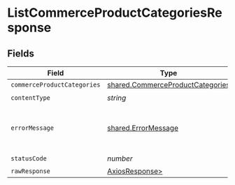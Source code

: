 # ListCommerceProductCategoriesResponse


## Fields

| Field                                                                                | Type                                                                                 | Required                                                                             | Description                                                                          |
| ------------------------------------------------------------------------------------ | ------------------------------------------------------------------------------------ | ------------------------------------------------------------------------------------ | ------------------------------------------------------------------------------------ |
| `commerceProductCategories`                                                          | [shared.CommerceProductCategories](../../models/shared/commerceproductcategories.md) | :heavy_minus_sign:                                                                   | OK                                                                                   |
| `contentType`                                                                        | *string*                                                                             | :heavy_check_mark:                                                                   | N/A                                                                                  |
| `errorMessage`                                                                       | [shared.ErrorMessage](../../models/shared/errormessage.md)                           | :heavy_minus_sign:                                                                   | Your `query` parameter was not correctly formed                                      |
| `statusCode`                                                                         | *number*                                                                             | :heavy_check_mark:                                                                   | N/A                                                                                  |
| `rawResponse`                                                                        | [AxiosResponse>](https://axios-http.com/docs/res_schema)                             | :heavy_minus_sign:                                                                   | N/A                                                                                  |